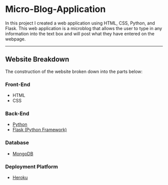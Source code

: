 # Micro-Blog-Application

In this project I created a web application using HTML, CSS, Python, and Flask. This web application is a microblog that allows the user to type in any information into the text box and will post what they have entered on the webpage. 


---

## Website Breakdown

The construction of the website broken down into the parts below:

### Front-End

- HTML
- CSS


### Back-End 

- [Python](https://www.python.org/) 
- [Flask (Python Framework)](https://flask.palletsprojects.com/en/1.1.x/)


### Database 

- [MongoDB](https://www.mongodb.com/3) 

### Deployment Platform

- [Heroku](https://www.heroku.com/)


